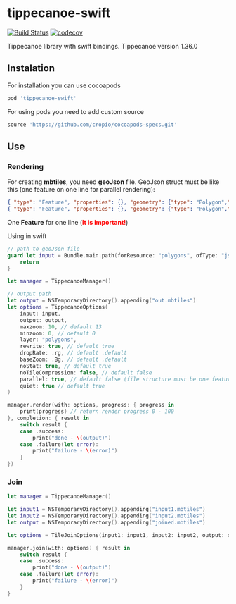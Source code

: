 # tippecanoe-swift

[![Build Status](https://travis-ci.org/cropio/tippecanoe-swift.svg?branch=master)](https://travis-ci.org/cropio/tippecanoe-swift) [![codecov](https://codecov.io/gh/cropio/tippecanoe-swift/branch/master/graph/badge.svg)](https://codecov.io/gh/cropio/tippecanoe-swift)

Tippecanoe library with swift bindings. Tippecanoe version 1.36.0

## Instalation
For installation you can use cocoapods

```ruby
pod 'tippecanoe-swift'
```

For using pods you need to add custom source

```ruby
source 'https://github.com/cropio/cocoapods-specs.git'
```

## Use

### Rendering

For creating **mbtiles**, you need **geoJson** file.
GeoJson struct must be like this (one feature on one line for parallel rendering):

```json
{ "type": "Feature", "properties": {}, "geometry": {"type": "Polygon","coordinates": [ [ [ 30.997678041458126, 50.61926693879273 ], [ 30.998557806015015, 50.61817778516343 ], [ 31.002130508422848, 50.61930097443724 ], [ 31.001336574554443, 50.620362874173026 ], [ 30.997678041458126, 50.61926693879273 ] ]] } }
{ "type": "Feature", "properties": {}, "geometry": {"type": "Polygon","coordinates": [ [ [ 31.006894111633297, 50.628653036173056 ], [ 31.00822448730469, 50.62772744196726 ], [ 31.008889675140384, 50.62789078344531 ], [ 31.008374691009518, 50.62872109385136 ], [ 31.007966995239258, 50.62917027205732 ], [ 31.006894111633297, 50.628653036173056 ] ]] } }
```
One **Feature** for one line (<span style="color:red">**It is important!**</span>)

Using in swift
```swift
// path to geoJson file
guard let input = Bundle.main.path(forResource: "polygons", ofType: "json") else {
    return
}

let manager = TippecanoeManager()

// output path
let output = NSTemporaryDirectory().appending("out.mbtiles")
let options = TippecanoeOptions(
    input: input,
    output: output,
    maxzoom: 10, // default 13
    minzoom: 0, // default 0
    layer: "polygons",
    rewrite: true, // default true
    dropRate: .rg, // default .default
    baseZoom: .Bg, // default .default
    noStat: true, // default true
    noTileCompression: false, // default false
    parallel: true, // default false (file structure must be one feature on one line)
    quiet: true // default true
)

manager.render(with: options, progress: { progress in
    print(progress) // return render progress 0 - 100
}, completion: { result in
    switch result {
    case .success:
        print("done - \(output)")
    case .failure(let error):
        print("failure - \(error)")
    }
})
```

### Join

```swift
let manager = TippecanoeManager()

let input1 = NSTemporaryDirectory().appending("input1.mbtiles")
let input2 = NSTemporaryDirectory().appending("input2.mbtiles")
let output = NSTemporaryDirectory().appending("joined.mbtiles")

let options = TileJoinOptions(input1: input1, input2: input2, output: output)

manager.join(with: options) { result in
    switch result {
    case .success:
        print("done - \(output)")
    case .failure(let error):
        print("failure - \(error)")
    }
}
```
